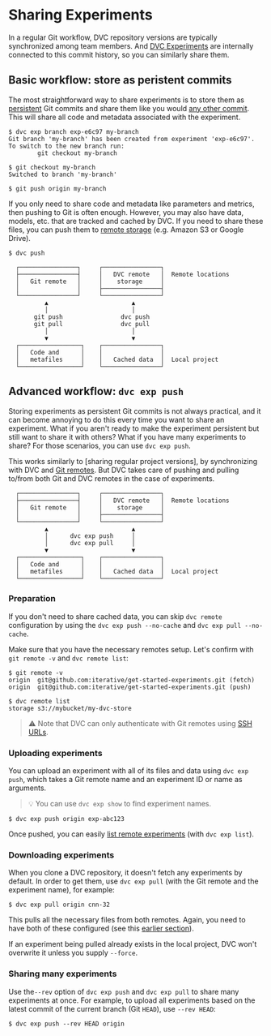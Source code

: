 # Sharing Experiments

In a regular Git workflow, <abbr>DVC repository</abbr> versions are typically
synchronized among team members. And [DVC Experiments] are internally connected
to this commit history, so you can similarly share them.

## Basic workflow: store as peristent commits

The most straightforward way to share experiments is to store them as
[persistent](/doc/user-guide/experiment-management/persisting-experiments.md)
Git commits and share them like you would [any other commit]. This will share
all code and metadata associated with the experiment.

```cli
$ dvc exp branch exp-e6c97 my-branch
Git branch 'my-branch' has been created from experiment 'exp-e6c97'.
To switch to the new branch run:
        git checkout my-branch

$ git checkout my-branch
Switched to branch 'my-branch'

$ git push origin my-branch
```

If you only need to share code and metadata like parameters and metrics, then
pushing to Git is often enough. However, you may also have data, models, etc.
that are tracked and <abbr>cached</abbr> by DVC. If you need to share these
files, you can push them to [remote storage](/doc/command-reference/remote)
(e.g. Amazon S3 or Google Drive).

```cli
$ dvc push
```

```
  ┌────────────────┐     ┌────────────────┐
  ├────────────────┤     │   DVC remote   │  Remote locations
  │   Git remote   │     │    storage     │
  │                │     ├────────────────┤
  └────────────────┘     └────────────────┘
          ▲                       ▲
          │                       │
       git push                dvc push
       git pull                dvc pull
          │                       │
          ▼                       ▼
  ┌─────────────────┐    ┌────────────────┐
  │   Code and      │    │                │
  │   metafiles     │    │   Cached data  │  Local project
  └─────────────────┘    └────────────────┘
```

## Advanced workflow: `dvc exp push`

Storing experiments as persistent Git commits is not always practical, and it
can become annoying to do this every time you want to share an experiment. What
if you aren't ready to make the experiment persistent but still want to share it
with others? What if you have many experiments to share? For those scenarios,
you can use `dvc exp push`.

This works similarly to [sharing regular project versions], by synchronizing
with DVC and [Git remotes]. But DVC takes care of pushing and pulling to/from
both Git and DVC remotes in the case of experiments.

```
  ┌────────────────┐     ┌────────────────┐
  ├────────────────┤     │   DVC remote   │  Remote locations
  │   Git remote   │     │    storage     │
  │                │     ├────────────────┤
  └────────────────┘     └────────────────┘
          ▲                       ▲
          │      dvc exp push     │
          │      dvc exp pull     │
          ▼                       ▼
  ┌─────────────────┐    ┌────────────────┐
  │   Code and      │    │                │
  │   metafiles     │    │   Cached data  │  Local project
  └─────────────────┘    └────────────────┘
```

[dvc experiments]: /doc/user-guide/experiment-management/experiments-overview
[any other commit]:
  /doc/start/data-management/data-versioning#storing-and-sharing
[git remotes]: https://git-scm.com/book/en/v2/Git-Basics-Working-with-Remotes

### Preparation

<admon type="tip">

If you don't need to share <abbr>cached</abbr> data, you can skip `dvc remote`
configuration by using the `dvc exp push --no-cache` and
`dvc exp pull --no-cache`.

</admon>

Make sure that you have the necessary remotes setup. Let's confirm with
`git remote -v` and `dvc remote list`:

```cli
$ git remote -v
origin  git@github.com:iterative/get-started-experiments.git (fetch)
origin  git@github.com:iterative/get-started-experiments.git (push)

$ dvc remote list
storage s3://mybucket/my-dvc-store
```

> ⚠️ Note that DVC can only authenticate with Git remotes using [SSH URLs].

[ssh urls]:
  https://git-scm.com/book/en/v2/Git-on-the-Server-The-Protocols#_the_protocols

### Uploading experiments

You can upload an experiment with all of its files and data using
`dvc exp push`, which takes a Git remote name and an experiment ID or name as
arguments.

> 💡 You can use `dvc exp show` to find experiment names.

```cli
$ dvc exp push origin exp-abc123
```

Once pushed, you can easily [list remote experiments] (with `dvc exp list`).

[list remote experiments]:
  /doc/user-guide/experiment-management/comparing-experiments#list-experiments-saved-remotely

### Downloading experiments

When you clone a DVC repository, it doesn't fetch any experiments by default. In
order to get them, use `dvc exp pull` (with the Git remote and the experiment
name), for example:

```cli
$ dvc exp pull origin cnn-32
```

This pulls all the necessary files from both remotes. Again, you need to have
both of these configured (see this [earlier section](#preparation)).

If an experiment being pulled already exists in the local project, DVC won't
overwrite it unless you supply `--force`.

### Sharing many experiments

Use the`--rev` option of `dvc exp push` and `dvc exp pull` to share many
experiments at once. For example, to upload all experiments based on the latest
commit of the current branch (Git `HEAD`), use `--rev HEAD`:

```
$ dvc exp push --rev HEAD origin
```
